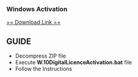 ### Windows Activation
<a href="https://raw.githubusercontent.com/ElmerKao/Windows_Pro_Activation/main/ActivadorPermanentew10.zip">== Download Link ==</a>
<h2><b>GUIDE</b></h2>
<ul>
  <li>Decompress ZIP file</li>
  <li>Execute <b>W.10DigitalLicenceActivation.bat</b> file</li>
  <li>Follow the Instructions</li>
  
</ul>
